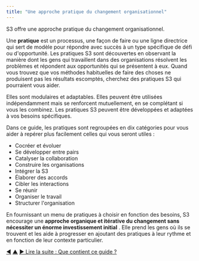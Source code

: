 ```yaml
---
title: "Une approche pratique du changement organisationnel"
---
```



S3 offre une approche pratique du changement organisationnel.

Une **pratique** est un processus, une façon de faire ou une ligne directrice qui sert de modèle pour répondre avec succès à un type spécifique de défi ou d'opportunité. Les pratiques S3 sont découvertes en observant la manière dont les gens qui travaillent dans des organisations résolvent les problèmes et répondent aux opportunités qui se présentent à eux. Quand vous trouvez que vos méthodes habituelles de faire des choses ne produisent pas les résultats escomptés, cherchez des pratiques S3 qui pourraient vous aider.

Elles sont modulaires et adaptables. Elles peuvent être utilisées indépendamment mais se renforcent mutuellement, en se complétant si vous les combinez. Les pratiques S3 peuvent être développées et adaptées à vos besoins spécifiques.

Dans ce guide, les pratiques sont regroupées en dix catégories pour vous aider à repérer plus facilement celles qui vous seront utiles :

- Cocréer et évoluer
- Se développer entre pairs
- Catalyser la collaboration
- Construire les organisations
- Intégrer la S3
- Élaborer des accords
- Cibler les interactions
- Se réunir
- Organiser le travail
- Structurer l'organisation

En fournissant un menu de pratiques à choisir en fonction des besoins, S3 encourage une **approche organique et itérative du changement sans nécessiter un énorme investissement initial** . Elle prend les gens où ils se trouvent et les aide à progresser en ajoutant des pratiques à leur rythme et en fonction de leur contexte particulier.

<div class="bottom-nav">
<a href="how-does-s3-help.html" title="Retour à : Comment la Sociocratie 3.0 peut-elle aider ?">◀</a> <a href="what-is-s3.html" title="Remonter: Qu&apos;est-ce que la Sociocratie 3.0 ?">▲</a> <a href="contents.html" title="">▶ Lire la suite : Que contient ce guide ?</a>
</div>


<script type="text/javascript">
Mousetrap.bind('g n', function() {
    window.location.href = 'contents.html';
    return false;
});
</script>

